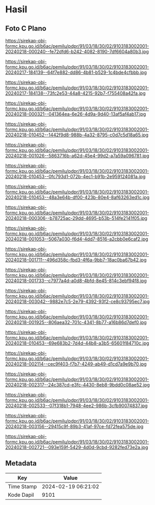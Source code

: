 # Hasil

## Foto C Plano

https://sirekap-obj-formc.kpu.go.id/b6ac/pemilu/pdpr/91/03/18/30/02/9103183002001-20240218-000240--fe72dfd6-b242-4082-8190-7df6604a80b3.jpg

https://sirekap-obj-formc.kpu.go.id/b6ac/pemilu/pdpr/91/03/18/30/02/9103183002001-20240217-184139--64f7e882-dd86-4b81-b529-1c4bde4cfbbb.jpg

https://sirekap-obj-formc.kpu.go.id/b6ac/pemilu/pdpr/91/03/18/30/02/9103183002001-20240217-184138--73fc2e53-44a8-4215-92b7-f755408a42fa.jpg

https://sirekap-obj-formc.kpu.go.id/b6ac/pemilu/pdpr/91/03/18/30/02/9103183002001-20240218-000321--041364ea-6e26-4d9a-9d40-13af5af4ab17.jpg

https://sirekap-obj-formc.kpu.go.id/b6ac/pemilu/pdpr/91/03/18/30/02/9103183002001-20240218-010452--1442f9d8-988b-4a32-8795-c0d7c5d18a65.jpg

https://sirekap-obj-formc.kpu.go.id/b6ac/pemilu/pdpr/91/03/18/30/02/9103183002001-20240218-001026--5863716b-a62d-45e4-99d2-a7a59a096781.jpg

https://sirekap-obj-formc.kpu.go.id/b6ac/pemilu/pdpr/91/03/18/30/02/9103183002001-20240218-010453--0fc793d1-072b-4ec1-b91b-2e959124081a.jpg

https://sirekap-obj-formc.kpu.go.id/b6ac/pemilu/pdpr/91/03/18/30/02/9103183002001-20240218-010453--48a3e64b-df00-423b-80e4-8af63263ed1c.jpg

https://sirekap-obj-formc.kpu.go.id/b6ac/pemilu/pdpr/91/03/18/30/02/9103183002001-20240218-000306--b78725ac-29dd-4695-b53b-514fe2141f05.jpg

https://sirekap-obj-formc.kpu.go.id/b6ac/pemilu/pdpr/91/03/18/30/02/9103183002001-20240218-001053--5067a030-f6d4-4dd7-8516-a2cbb0e6caf2.jpg

https://sirekap-obj-formc.kpu.go.id/b6ac/pemilu/pdpr/91/03/18/30/02/9103183002001-20240218-001711--496d358c-fbd3-4f6a-9bb7-18ac0ba67b42.jpg

https://sirekap-obj-formc.kpu.go.id/b6ac/pemilu/pdpr/91/03/18/30/02/9103183002001-20240218-001733--c7977a4d-a0d8-4bfd-8e45-814c3ebf94f8.jpg

https://sirekap-obj-formc.kpu.go.id/b6ac/pemilu/pdpr/91/03/18/30/02/9103183002001-20240218-003042--9882e7c5-2e79-4392-93f2-ce8c93795ec7.jpg

https://sirekap-obj-formc.kpu.go.id/b6ac/pemilu/pdpr/91/03/18/30/02/9103183002001-20240218-001925--806aea32-701c-4341-8b77-a16b86d7def0.jpg

https://sirekap-obj-formc.kpu.go.id/b6ac/pemilu/pdpr/91/03/18/30/02/9103183002001-20240218-010453--69e683b2-7d4d-44b8-a3b5-65601f84710c.jpg

https://sirekap-obj-formc.kpu.go.id/b6ac/pemilu/pdpr/91/03/18/30/02/9103183002001-20240218-002114--cec9f403-f7b7-4249-ab49-d1cd7a9e9b70.jpg

https://sirekap-obj-formc.kpu.go.id/b6ac/pemilu/pdpr/91/03/18/30/02/9103183002001-20240218-002317--24c387cd-e3fc-4430-8eb8-9bdd0c08ae52.jpg

https://sirekap-obj-formc.kpu.go.id/b6ac/pemilu/pdpr/91/03/18/30/02/9103183002001-20240218-002533--07f318b1-7948-4ee2-986b-3cfb90074837.jpg

https://sirekap-obj-formc.kpu.go.id/b6ac/pemilu/pdpr/91/03/18/30/02/9103183002001-20240218-003156--29415c9f-89b3-41af-97ce-fd72fea575de.jpg

https://sirekap-obj-formc.kpu.go.id/b6ac/pemilu/pdpr/91/03/18/30/02/9103183002001-20240218-002721--093e159f-5429-4d0d-9cbd-9282fed73e2a.jpg


## Metadata

| Key        | Value               |
| ---------- | ------------------- |
| Time Stamp | 2024-02-19 06:21:02 |
| Kode Dapil | 9101                |



